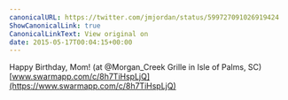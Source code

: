```yaml
---
canonicalURL: https://twitter.com/jmjordan/status/599727091026919424
ShowCanonicalLink: true
CanonicalLinkText: View original on
date: 2015-05-17T00:04:15+00:00
---
```

Happy Birthday, Mom! (at @Morgan_Creek Grille in Isle of Palms, SC) [www.swarmapp.com/c/8h7TiHspLjQ](https://www.swarmapp.com/c/8h7TiHspLjQ)